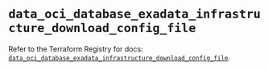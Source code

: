 # `data_oci_database_exadata_infrastructure_download_config_file`

Refer to the Terraform Registry for docs: [`data_oci_database_exadata_infrastructure_download_config_file`](https://registry.terraform.io/providers/hashicorp/oci/7.19.0/docs/data-sources/database_exadata_infrastructure_download_config_file).
